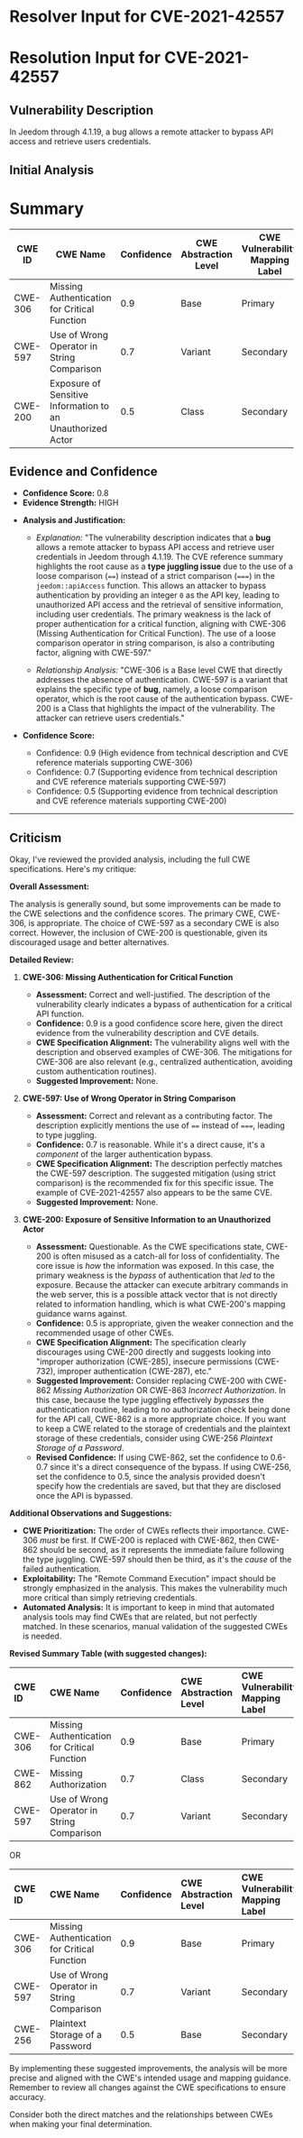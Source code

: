 # Resolver Input for CVE-2021-42557

# Resolution Input for CVE-2021-42557

## Vulnerability Description
In Jeedom through 4.1.19, a bug allows a remote attacker to bypass API access and retrieve users credentials.

## Initial Analysis
# Summary
| CWE ID | CWE Name | Confidence | CWE Abstraction Level | CWE Vulnerability Mapping Label | CWE-Vulnerability Mapping Notes |
|---|---|---|---|---|---|
| CWE-306 | Missing Authentication for Critical Function | 0.9 | Base | Primary | Allowed |
| CWE-597 | Use of Wrong Operator in String Comparison | 0.7 | Variant | Secondary | Allowed |
| CWE-200 | Exposure of Sensitive Information to an Unauthorized Actor | 0.5 | Class | Secondary | Discouraged |

## Evidence and Confidence

*   **Confidence Score:** 0.8
*   **Evidence Strength:** HIGH

- **Analysis and Justification:**
  - *Explanation:* "The vulnerability description indicates that a **bug** allows a remote attacker to bypass API access and retrieve user credentials in Jeedom through 4.1.19. The CVE reference summary highlights the root cause as a **type juggling issue** due to the use of a loose comparison (`==`) instead of a strict comparison (`===`) in the `jeedom::apiAccess` function. This allows an attacker to bypass authentication by providing an integer `0` as the API key, leading to unauthorized API access and the retrieval of sensitive information, including user credentials. The primary weakness is the lack of proper authentication for a critical function, aligning with CWE-306 (Missing Authentication for Critical Function). The use of a loose comparison operator in string comparison, is also a contributing factor, aligning with CWE-597."

  - *Relationship Analysis:* "CWE-306 is a Base level CWE that directly addresses the absence of authentication. CWE-597 is a variant that explains the specific type of **bug**, namely, a loose comparison operator, which is the root cause of the authentication bypass. CWE-200 is a Class that highlights the impact of the vulnerability. The attacker can retrieve users credentials."

- **Confidence Score:**
  - Confidence: 0.9 (High evidence from technical description and CVE reference materials supporting CWE-306)
  - Confidence: 0.7 (Supporting evidence from technical description and CVE reference materials supporting CWE-597)
  - Confidence: 0.5 (Supporting evidence from technical description and CVE reference materials supporting CWE-200)

---

## Criticism
Okay, I've reviewed the provided analysis, including the full CWE specifications. Here's my critique:

**Overall Assessment:**

The analysis is generally sound, but some improvements can be made to the CWE selections and the confidence scores. The primary CWE, CWE-306, is appropriate. The choice of CWE-597 as a secondary CWE is also correct. However, the inclusion of CWE-200 is questionable, given its discouraged usage and better alternatives.

**Detailed Review:**

1.  **CWE-306: Missing Authentication for Critical Function**

    *   **Assessment:** Correct and well-justified.  The description of the vulnerability clearly indicates a bypass of authentication for a critical API function.
    *   **Confidence:** 0.9 is a good confidence score here, given the direct evidence from the vulnerability description and CVE details.
    *   **CWE Specification Alignment:** The vulnerability aligns well with the description and observed examples of CWE-306.  The mitigations for CWE-306 are also relevant (e.g., centralized authentication, avoiding custom authentication routines).
    *   **Suggested Improvement:**  None.
2.  **CWE-597: Use of Wrong Operator in String Comparison**

    *   **Assessment:** Correct and relevant as a contributing factor. The description explicitly mentions the use of `==` instead of `===`, leading to type juggling.
    *   **Confidence:** 0.7 is reasonable. While it's a direct cause, it's a *component* of the larger authentication bypass.
    *   **CWE Specification Alignment:**  The description perfectly matches the CWE-597 description. The suggested mitigation (using strict comparison) is the recommended fix for this specific issue.  The example of CVE-2021-42557 also appears to be the same CVE.
    *   **Suggested Improvement:** None.
3.  **CWE-200: Exposure of Sensitive Information to an Unauthorized Actor**

    *   **Assessment:** Questionable. As the CWE specifications state, CWE-200 is often misused as a catch-all for loss of confidentiality. The core issue is *how* the information was exposed.  In this case, the primary weakness is the *bypass* of authentication that *led* to the exposure. Because the attacker can execute arbitrary commands in the web server, this is a possible attack vector that is not directly related to information handling, which is what CWE-200's mapping guidance warns against.
    *   **Confidence:** 0.5 is appropriate, given the weaker connection and the recommended usage of other CWEs.
    *   **CWE Specification Alignment:** The specification clearly discourages using CWE-200 directly and suggests looking into "improper authorization (CWE-285), insecure permissions (CWE-732), improper authentication (CWE-287), etc."
    *   **Suggested Improvement:**  Consider replacing CWE-200 with CWE-862 *Missing Authorization* OR CWE-863 *Incorrect Authorization*. In this case, because the type juggling effectively *bypasses* the authentication routine, leading to *no* authorization check being done for the API call, CWE-862 is a more appropriate choice. If you want to keep a CWE related to the storage of credentials and the plaintext storage of these credentials, consider using CWE-256 *Plaintext Storage of a Password*.
    *   **Revised Confidence:** If using CWE-862, set the confidence to 0.6-0.7 since it's a direct consequence of the bypass. If using CWE-256, set the confidence to 0.5, since the analysis provided doesn't specify how the credentials are saved, but that they are disclosed once the API is bypassed.

**Additional Observations and Suggestions:**

*   **CWE Prioritization:**  The order of CWEs reflects their importance. CWE-306 *must* be first.  If CWE-200 is replaced with CWE-862, then CWE-862 should be second, as it represents the immediate failure following the type juggling. CWE-597 should then be third, as it's the *cause* of the failed authentication.
*   **Exploitability:** The "Remote Command Execution" impact should be strongly emphasized in the analysis. This makes the vulnerability much more critical than simply retrieving credentials.
*   **Automated Analysis:**  It is important to keep in mind that automated analysis tools may find CWEs that are related, but not perfectly matched. In these scenarios, manual validation of the suggested CWEs is needed.

**Revised Summary Table (with suggested changes):**

| CWE ID  | CWE Name                                        | Confidence | CWE Abstraction Level | CWE Vulnerability Mapping Label | CWE-Vulnerability Mapping Notes |
| :------- | :---------------------------------------------- | :--------- | :---------------------- | :------------------------------ | :------------------------------ |
| CWE-306  | Missing Authentication for Critical Function   | 0.9       | Base                    | Primary                         | Allowed                         |
| CWE-862  | Missing Authorization                          | 0.7       | Class                    | Secondary                       | Allowed-with-Review             |
| CWE-597  | Use of Wrong Operator in String Comparison    | 0.7       | Variant                 | Secondary                       | Allowed                         |

OR

| CWE ID  | CWE Name                                        | Confidence | CWE Abstraction Level | CWE Vulnerability Mapping Label | CWE-Vulnerability Mapping Notes |
| :------- | :---------------------------------------------- | :--------- | :---------------------- | :------------------------------ | :------------------------------ |
| CWE-306  | Missing Authentication for Critical Function   | 0.9       | Base                    | Primary                         | Allowed                         |
| CWE-597  | Use of Wrong Operator in String Comparison    | 0.7       | Variant                 | Secondary                       | Allowed                         |
| CWE-256  | Plaintext Storage of a Password   | 0.5       | Base                    | Secondary                       | Allowed             |

By implementing these suggested improvements, the analysis will be more precise and aligned with the CWE's intended usage and mapping guidance. Remember to review all changes against the CWE specifications to ensure accuracy.

Consider both the direct matches and the relationships between CWEs
when making your final determination.
        